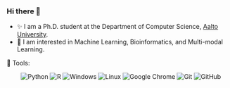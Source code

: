 ### Hi there 👋

<!--
**guangzhaocs/guangzhaocs** is a ✨ _special_ ✨ repository because its `README.md` (this file) appears on your GitHub profile.

Here are some ideas to get you started:

- 🔭 I’m currently working on ...
- 🌱 I’m currently learning ...
- 👯 I’m looking to collaborate on ...
- 🤔 I’m looking for help with ...
- 💬 Ask me about ...
- 📫 How to reach me: ...
- 😄 Pronouns: ...
- ⚡ Fun fact: ...
-->

- ✨ I am a Ph.D. student at the Department of Computer Science, [Aalto University](https://www.aalto.fi/en).
- 🔭 I am interested in Machine Learning, Bioinformatics, and Multi-modal Learning.


🧰 Tools:

&emsp;&emsp; 
![Python](https://img.shields.io/badge/-Python-pink?style=flat-square&logo=Python)
![R](https://img.shields.io/badge/-R-pink?style=flat-square&logo=R)
![Windows](https://img.shields.io/badge/Windows-0078D6?style=flat-square&logo=windows&logoColor=white)
![Linux](https://img.shields.io/badge/Linux-FCC624?style=style=flat-square&logo=linux&logoColor=black)
![Google Chrome](https://img.shields.io/badge/Chrome-4285F4?style=flat-square&logo=GoogleChrome&logoColor=white)
![Git](https://img.shields.io/badge/-Git-FCC624?style=flat-square&logo=git)
![GitHub](https://img.shields.io/badge/-GitHub-pink?style=flat-square&logo=github)
